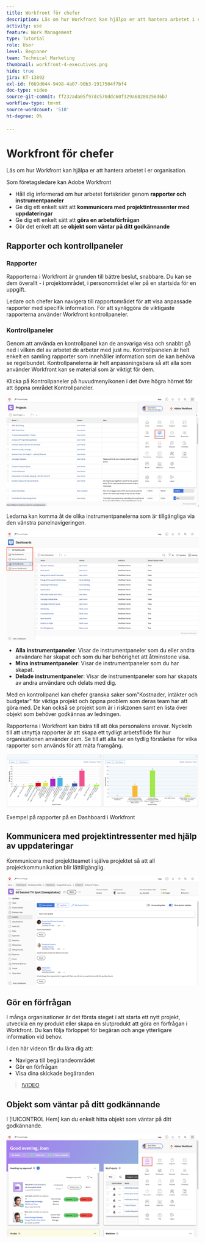 ```yaml
---
title: Workfront för chefer
description: Läs om hur Workfront kan hjälpa er att hantera arbetet i er organisation.
activity: use
feature: Work Management
type: Tutorial
role: User
level: Beginner
team: Technical Marketing
thumbnail: workfront-4-executives.png
hide: true
jira: KT-13892
exl-id: f669d044-9498-4a07-90b3-1917504f7bf4
doc-type: video
source-git-commit: ff232ada05f97dc570ddc60f329a68280256d6b7
workflow-type: tm+mt
source-wordcount: '510'
ht-degree: 0%

---
```


# Workfront för chefer

Läs om hur Workfront kan hjälpa er att hantera arbetet i er organisation.

Som företagsledare kan Adobe Workfront

* Håll dig informerad om hur arbetet fortskrider genom **rapporter och instrumentpaneler**
* Ge dig ett enkelt sätt att **kommunicera med projektintressenter med uppdateringar**
* Ge dig ett enkelt sätt att **göra en arbetsförfrågan**
* Gör det enkelt att se **objekt som väntar på ditt godkännande**

## Rapporter och kontrollpaneler

### Rapporter

Rapporterna i Workfront är grunden till bättre beslut, snabbare. Du kan se dem överallt - i projektområdet, i personområdet eller på en startsida för en uppgift.

Ledare och chefer kan navigera till rapportområdet för att visa anpassade rapporter med specifik information. För att synliggöra de viktigaste rapporterna använder Workfront kontrollpaneler.

### Kontrollpaneler

Genom att använda en kontrollpanel kan de ansvariga visa och snabbt gå ned i vilken del av arbetet de arbetar med just nu. Kontrollpanelen är helt enkelt en samling rapporter som innehåller information som de kan behöva se regelbundet. Kontrollpanelerna är helt anpassningsbara så att alla som använder Workfront kan se material som är viktigt för dem.

Klicka på Kontrollpaneler på huvudmenyikonen i det övre högra hörnet för att öppna området Kontrollpaneler.

![En bild av alternativet Kontrollpaneler på huvudmenyn](assets/workfront-4-executives-1.png)

Ledarna kan komma åt de olika instrumentpanelerna som är tillgängliga via den vänstra panelnavigeringen.

![En bild av sidan Kontrollpaneler](assets/workfront-4-executives-2.png)

* **Alla instrumentpaneler**: Visar de instrumentpaneler som du eller andra användare har skapat och som du har behörighet att åtminstone visa.
* **Mina instrumentpaneler**: Visar de instrumentpaneler som du har skapat.
* **Delade instrumentpaneler**: Visar de instrumentpaneler som har skapats av andra användare och delats med dig.

Med en kontrollpanel kan chefer granska saker som&quot;Kostnader, intäkter och budgetar&quot; för viktiga projekt och öppna problem som deras team har att göra med. De kan också se projekt som är i riskzonen samt en lista över objekt som behöver godkännas av ledningen.

Rapporterna i Workfront kan bidra till att öka personalens ansvar. Nyckeln till att utnyttja rapporter är att skapa ett tydligt arbetsflöde för hur organisationen använder dem. Se till att alla har en tydlig förståelse för vilka rapporter som används för att mäta framgång.

![Exempel på rapporter i en instrumentpanel i Workfront ](assets/workfront-4-executives-3.png)

Exempel på rapporter på en Dashboard i Workfront

## Kommunicera med projektintressenter med hjälp av uppdateringar

Kommunicera med projektteamet i själva projektet så att all projektkommunikation blir lättillgänglig.

![En bild av uppdateringssidan](assets/workfront-4-executives-4.png)


## Gör en förfrågan

I många organisationer är det första steget i att starta ett nytt projekt, utveckla en ny produkt eller skapa en slutprodukt att göra en förfrågan i Workfront. Du kan följa förloppet för begäran och ange ytterligare information vid behov.

I den här videon får du lära dig att:

* Navigera till begärandeområdet
* Gör en förfrågan
* Visa dina skickade begäranden

>[!VIDEO](https://video.tv.adobe.com/v/336092/?quality=12&learn=on)

## Objekt som väntar på ditt godkännande

I [!UICONTROL Hem] kan du enkelt hitta objekt som väntar på ditt godkännande.

![En bild av startsidan](assets/workfront-4-executives-5.png)

